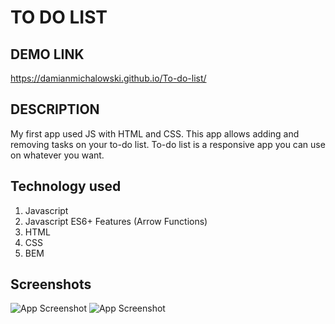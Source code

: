 # TO DO LIST
## DEMO LINK 
https://damianmichalowski.github.io/To-do-list/
## DESCRIPTION
My first app used JS with HTML and CSS. This app allows adding and removing tasks on your to-do list. To-do list is a responsive app you can use on whatever you want.
## Technology used
1. Javascript
2. Javascript ES6+ Features (Arrow Functions)
3. HTML
4. CSS
5. BEM
## Screenshots
![App Screenshot](images/Bez%20tytułu2.jpg)
![App Screenshot](images/Bez%20tytułu3.jpg)
